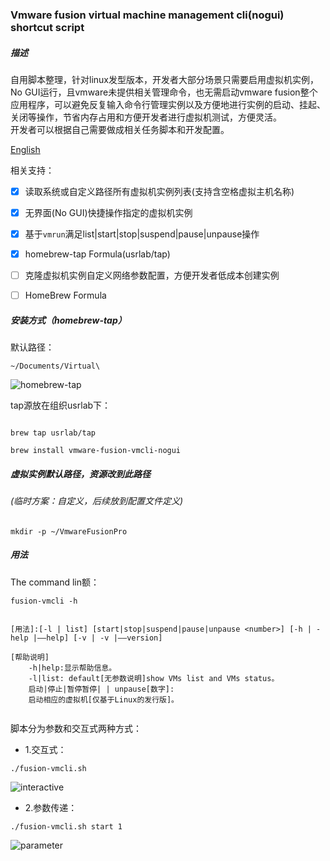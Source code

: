 ### Vmware fusion virtual machine management cli(nogui) shortcut script

##### 描述
自用脚本整理，针对linux发型版本，开发者大部分场景只需要启用虚拟机实例，No GUI运行，且vmware未提供相关管理命令，也无需启动vmware fusion整个应用程序，可以避免反复输入命令行管理实例以及方便地进行实例的启动、挂起、关闭等操作，节省内存占用和方便开发者进行虚拟机测试，方便灵活。  
开发者可以根据自己需要做成相关任务脚本和开发配置。  
  
[English](https://github.com/iotd/vmware-fusion-vmcli-nogui)  
  
相关支持：
  
- [x] 读取系统或自定义路径所有虚拟机实例列表(支持含空格虚拟主机名称)
- [x] 无界面(No GUI)快捷操作指定的虚拟机实例
- [x] 基于```vmrun```满足list|start|stop|suspend|pause|unpause操作
- [x] homebrew-tap Formula(usrlab/tap)
- [ ] 克隆虚拟机实例自定义网络参数配置，方便开发者低成本创建实例
- [ ] HomeBrew Formula


##### 安装方式（homebrew-tap）

默认路径：
```
~/Documents/Virtual\
```

![homebrew-tap](https://github.com/iotd/vmware-fusion-vmcli-nogui/blob/main/images/homebrew-tap.png)

tap源放在组织usrlab下：

```

brew tap usrlab/tap

brew install vmware-fusion-vmcli-nogui

```

##### 虚拟实例默认路径，资源改到此路径 

###### (临时方案：自定义，后续放到配置文件定义)

```
mkdir -p ~/VmwareFusionPro
```

##### 用法

The command lin额：
```
fusion-vmcli -h
```

```

[用法]:[-l | list] [start|stop|suspend|pause|unpause <number>] [-h | -help |——help] [-v | -v |——version]

[帮助说明]
    -h|help:显示帮助信息。
    -l|list: default[无参数说明]show VMs list and VMs status。
    启动|停止|暂停暂停| | unpause[数字]:
    启动相应的虚拟机[仅基于Linux的发行版]。
    
```

脚本分为参数和交互式两种方式：

* 1.交互式：
```
./fusion-vmcli.sh
```
![interactive](https://github.com/iotd/vmware-fusion-vmcli-nogui/blob/main/images/sample-01.png)


* 2.参数传递：
```
./fusion-vmcli.sh start 1
```
![parameter](https://github.com/iotd/vmware-fusion-vmcli-nogui/blob/main/images/sample-02.png)
